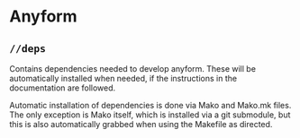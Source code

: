 
# Anyform

## `//deps`

Contains dependencies needed to develop anyform.  These will be automatically
installed when needed, if the instructions in the documentation are followed.

Automatic installation of dependencies is done via Mako and Mako.mk files.  The
only exception is Mako itself, which is installed via a git submodule, but this
is also automatically grabbed when using the Makefile as directed.

